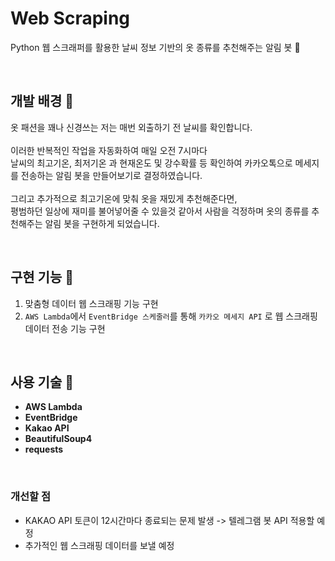 # Web Scraping
Python 웹 스크래퍼를 활용한 날씨 정보 기반의 옷 종류를 추천해주는 알림 봇 🤖

<br>

## 개발 배경 🧶

옷 패션을 꽤나 신경쓰는 저는 매번 외출하기 전 날씨를 확인합니다. <br><br>
이러한 반복적인 작업을 자동화하여 매일 오전 7시마다 <br> 날씨의 최고기온, 최저기온 과 현재온도 및 강수확률 등 확인하여 카카오톡으로 메세지를 전송하는 알림 봇을 만들어보기로 결정하였습니다. <br><br>
그리고 추가적으로 최고기온에 맞춰 옷을 재밌게 추천해준다면, <br> 평범하던 일상에 재미를 불어넣어줄 수 있을것 같아서
사람을 걱정하며 옷의 종류를 추천해주는 알림 봇을 구현하게 되었습니다.

<br>

## 구현 기능 🌂
1. 맞춤형 데이터 웹 스크래핑 기능 구현 
2. `AWS Lambda`에서 `EventBridge 스케줄러`를 통해 `카카오 메세지 API` 로 웹 스크래핑 데이터 전송 기능 구현 

<br>

## 사용 기술 🧵
- **AWS Lambda**
- **EventBridge**
- **Kakao API**
- **BeautifulSoup4**
- **requests**

<br>

### 개선할 점 
- KAKAO API 토큰이 12시간마다 종료되는 문제 발생 -> 텔레그램 봇 API 적용할 예정
- 추가적인 웹 스크래핑 데이터를 보낼 예정

   



